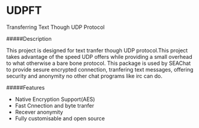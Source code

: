UDPFT
=====

Transferring Text Though UDP Protocol

#####Description

This project is designed for text tranfer though UDP protocol.This project takes advantage of the speed UDP offers while providing a small overhead to what otherwise a bare bone protocol. This package is used by SEAChat to provide sesure encrypted connection, tranfering text messages, offering security and anonymity no other chat programs like irc can do. 

#####Features
  - Native Encryption Support(AES)
  - Fast Cnnection and byte tranfer
  - Recever anonymity
  - Fully customisable and open source
